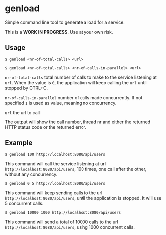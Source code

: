# genload

Simple command line tool to generate a load for a service.

This is a **WORK IN PROGRESS**. Use at your own risk.

## Usage

```$ genload <nr-of-total-calls> <url>```

```$ genload <nr-of-total-calls> <nr-of-calls-in-parallel> <url>```

`nr-of-total-calls` total number of calls to make to the service listening at `url`.
When the value is `0`, the application will keep calling the `url` until stopped by CTRL+C.


`nr-of-calls-in-parallel` number of calls made concurrently.
If not specified `1` is used as value, meaning no concurrency.

`url` the url to call

The output will show the call number, thread nr
and either the returned HTTP status code or the returned error.

## Example

```$ genload 100 http://localhost:8080/api/users```

This command will call the service listening at url `http://localhost:8080/api/users`,
100 times, one call after the other, without any concurrency.

```$ genload 0 5 http://lcoalhost:8080/api/users```

This command will keep sending calls to the url `http://localhost:8080/api/users`,
until the application is stopped. It will use 5 concurrent calls.

```$ genload 10000 1000 http://localhost:8080/api/users```

This command will send a total of 10000 calls to the url
`http://localhost:8080/api/users`, using 1000 concurrent calls.
